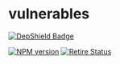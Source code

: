 # vulnerables
[![DepShield Badge](https://depshield.sonatype.org/badges/Any-berg/vulnerables/depshield.svg)](https://depshield.github.io)

[![NPM version](https://badge.fury.io/js/vulnerables.png)](http://badge.fury.io/js/vulnerables)
[![Retire Status](http://retire.insecurity.today/api/image?uri=https://raw.githubusercontent.com/Any-berg/vulnerables/master/package.json)](http://retire.insecurity.today/api/image?uri=https://raw.githubusercontent.com/Any-berg/vulnerables/master/package.json)
